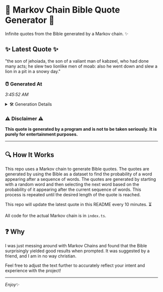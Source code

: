 # 📖 Markov Chain Bible Quote Generator 📖

Infinite quotes from the Bible generated by a Markov chain. ✨

## ✨ Latest Quote ✨
"the son of jehoiada, the son of a valiant man of kabzeel, who had done many acts; he slew two lionlike men of moab: also he went down and slew a lion in a pit in a snowy day."

### ⏰ Generated At
*3:45:52 AM*

<details>
    <summary>🛠️ Generation Details</summary>
    <p>
        <strong>🌱 Seed:</strong> the<br>
        <strong>🔄 Iterations:</strong> 38<br>
        <strong>📜 Context History:</strong><br>[ the ]: son<br>[ the, son ]: of<br>[ the, son, of ]: jehoiada,<br>[ the, son, of, jehoiada, ]: the<br>[ the, son, of, jehoiada,, the ]: son<br>[ the, son, of, jehoiada,, the, son ]: of<br>[ son, of, jehoiada,, the, son, of ]: a<br>[ of, jehoiada,, the, son, of, a ]: valiant<br>[ jehoiada,, the, son, of, a, valiant ]: man<br>[ the, son, of, a, valiant, man ]: of<br>[ son, of, a, valiant, man, of ]: kabzeel,<br>[ of, a, valiant, man, of, kabzeel, ]: who<br>[ a, valiant, man, of, kabzeel,, who ]: had<br>[ valiant, man, of, kabzeel,, who, had ]: done<br>[ man, of, kabzeel,, who, had, done ]: many<br>[ of, kabzeel,, who, had, done, many ]: acts;<br>[ kabzeel,, who, had, done, many, acts; ]: he<br>[ who, had, done, many, acts;, he ]: slew<br>[ had, done, many, acts;, he, slew ]: two<br>[ done, many, acts;, he, slew, two ]: lionlike<br>[ many, acts;, he, slew, two, lionlike ]: men<br>[ acts;, he, slew, two, lionlike, men ]: of<br>[ he, slew, two, lionlike, men, of ]: moab:<br>[ slew, two, lionlike, men, of, moab: ]: also<br>[ two, lionlike, men, of, moab:, also ]: he<br>[ lionlike, men, of, moab:, also, he ]: went<br>[ men, of, moab:, also, he, went ]: down<br>[ of, moab:, also, he, went, down ]: and<br>[ moab:, also, he, went, down, and ]: slew<br>[ also, he, went, down, and, slew ]: a<br>[ he, went, down, and, slew, a ]: lion<br>[ went, down, and, slew, a, lion ]: in<br>[ down, and, slew, a, lion, in ]: a<br>[ and, slew, a, lion, in, a ]: pit<br>[ slew, a, lion, in, a, pit ]: in<br>[ a, lion, in, a, pit, in ]: a<br>[ lion, in, a, pit, in, a ]: snowy<br>[ in, a, pit, in, a, snowy ]: day.<br>
    </p>
</details>

### ⚠️ Disclaimer ⚠️
**This quote is generated by a program and is not to be taken seriously. It is purely for entertainment purposes.**

---

## 🔍 How It Works

This repo uses a Markov chain to generate Bible quotes. The quotes are generated by using the Bible as a dataset to find the probability of a word appearing after a sequence of words. The quotes are generated by starting with a random word and then selecting the next word based on the probability of it appearing after the current sequence of words. This process is repeated until the desired length of the quote is reached.

This repo will update the latest quote in this README every 10 minutes. ⏳

All code for the actual Markov chain is in `index.ts`.

## ❓ Why

I was just messing around with Markov Chains and found that the Bible surprisingly yielded good results when prompted. 
It was suggested by a friend, and I am in no way christian.

Feel free to adjust the text further to accurately reflect your intent and experience with the project!

---

*Enjoy*✨
